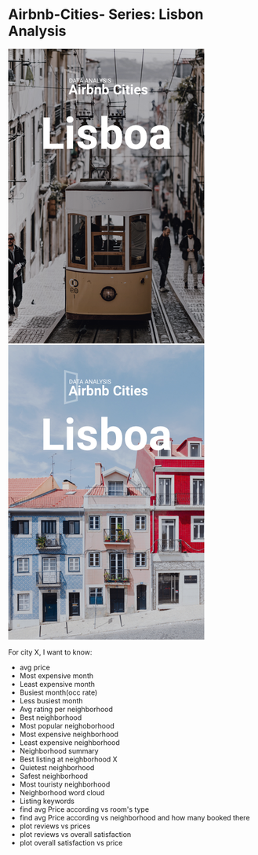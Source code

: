 # Airbnb-Cities- Series: Lisbon Analysis

![Lisboa](https://github.com/nonoumasy/Airbnb-Lisbon-Analysis/blob/master/Artboard%20Copy%202.png?raw=true)
![Lisboa](https://github.com/nonoumasy/Airbnb-Lisbon-Analysis/blob/master/Artboard%20Copy.png)

For city X, I want to know:
* avg price
* Most expensive month 
* Least expensive month
* Busiest month(occ rate)
* Less busiest month
* Avg rating per neighborhood
* Best neighborhood
* Most popular neighoborhood
* Most expensive neighborhood
* Least expensive neighborhood
* Neighborhood summary
* Best listing at neighborhood X
* Quietest neighborhood
* Safest neighborhood
* Most touristy neighborhood
* Neighborhood word cloud
* Listing keywords
* find avg Price according vs room's type
* find avg Price according vs neighborhood and how many booked there
* plot reviews vs prices
* plot reviews vs overall satisfaction
* plot overall satisfaction vs price



